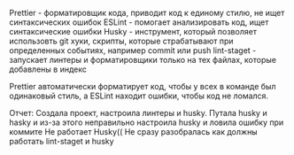 Prettier - форматировщик кода, приводит код к единому стилю, не ищет синтаксических ошибок
ESLint - помогает анализировать код, ищет синтаксические ошибки
Husky - инструмент, который позволяет использовть git хуки, скрипты, которые страбатывают при определенных событиях, например commit или push
lint-staget - запускает линтеры и форматировщики только на тех файлах, которые добавлены в индекс

Prettier автоматически форматирует код, чтобы у всех в команде был одинаковый стиль, а ESLint находит ошибки, чтобы код не ломался.

Отчет:
Создала проект, настроила линтеры и husky. Путала husky и hasky и из-за этого неправильно настроила husky и ловила ошибку при коммите
Не работает Husky((
Не сразу разобралась как должны работать lint-staget и husky
